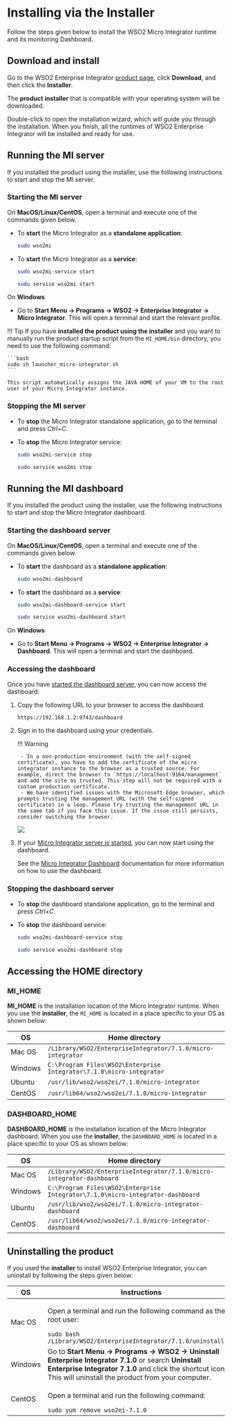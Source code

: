 # Installing via the Installer

Follow the steps given below to install the WSO2 Micro Integrator runtime and its monitoring Dashboard.

## Download and install

Go to the WSO2 Enterprise Integrator [product page](https://wso2.com/integration/#), click **Download**, and then click the **Installer**.

The **product installer** that is compatible with your operating system will be downloaded.

Double-click to open the installation wizard, which will guide you through the installation. When you finish, all the runtimes of WSO2 Enterprise Integrator will be installed and ready for use.

## Running the MI server

If you installed the product using the installer, use the following instructions to start and stop the MI server.

### Starting the MI server

On **MacOS/Linux/CentOS**, open a terminal and execute one of the commands given below.

-  To <b>start</b> the Micro Integrator as a <b>standalone application</b>:

      ```bash
      sudo wso2mi
      ```
   
-  To <b>start</b> the Micro Integrator as a <b>service</b>:
      
      ```bash tab='On MacOS/Linux'
      sudo wso2mi-service start
      ```

      ```bash tab='On CentOS'
      sudo service wso2mi start
      ```

On **Windows**

-  Go to **Start Menu -> Programs -> WSO2 -> Enterprise Integrator -> Micro Integrator**. This will open a terminal and start the relevant profile.

!!! Tip
    If you have **installed the product using the installer** and you want to manually run the product startup script from the `MI_HOME/bin` directory, you need to use the following command:

    ```bash
    sudo sh launcher_micro-integrator.sh
    ```

    This script automatically assigns the JAVA HOME of your VM to the root user of your Micro Integrator instance.

### Stopping the MI server

-  To <b>stop</b> the Micro Integrator standalone application, go to the terminal and press <i>Ctrl+C</i>.
-  To <b>stop</b> the Micro Integrator service:
      
      ```bash tab='On MacOS/Linux'
      sudo wso2mi-service stop
      ```

      ```bash tab='On CentOS'
      sudo service wso2mi stop
      ```

## Running the MI dashboard

If you installed the product using the installer, use the following instructions to start and stop the Micro Integrator dashboard.

### Starting the dashboard server

On **MacOS/Linux/CentOS**, open a terminal and execute one of the commands given below.

-  To <b>start</b> the dashboard as a <b>standalone application</b>:

      ```bash
      sudo wso2mi-dashboard
      ```
   
-  To <b>start</b> the dashboard as a <b>service</b>:
      
      ```bash tab='On MacOS/Linux'
      sudo wso2mi-dashboard-service start
      ```
      
      ```bash tab='On CentOS'
      sudo service wso2mi-dashboard start
      ```

On **Windows**

-  Go to **Start Menu -> Programs -> WSO2 -> Enterprise Integrator -> Dashboard**. This will open a terminal and start the dashboard.

### Accessing the dashboard

Once you have [started the dashboard server](#starting-the-dashboard-server), you can now access the dashboard:

1. Copy the following URL to your browser to access the dashboard.

      ```bash
      https://192.168.1.2:9743/dashboard
      ```

2. Sign in to the dashboard using your credentials.

    !!! Warning

        - In a non-production environment (with the self-signed certificate), you have to add the certificate of the micro integrator instance to the browser as a trusted source. For example, direct the browser to `https://localhost:9164/management` and add the site as trusted. This step will not be required with a custom production certificate.
        - We have identified issues with the Microsoft Edge browser, which prompts trusting the management URL (with the self-signed certificate) in a loop. Please try trusting the management URL in the same tab if you face this issue. If the issue still persists, consider switching the browser.

    <img src="../../../assets/img/monitoring-dashboard/login.png">


3. If your [Micro Integrator server is started](#starting-the-mi-server), you can now start using the dashboard. 

   See the [Micro Integrator Dashboard](../../../administer-and-observe/working-with-monitoring-dashboard) documentation for more information on how to use the dashboard.

### Stopping the dashboard server

-  To <b>stop</b> the dashboard standalone application, go to the terminal and press <i>Ctrl+C</i>.
-  To <b>stop</b> the dashboard service:
      
      ```bash tab='On MacOS/Linux'
      sudo wso2mi-dashboard-service stop
      ```

      ```bash tab='On CentOS'
      sudo service wso2mi-dashboard stop
      ```

## Accessing the HOME directory

### MI_HOME

**MI_HOME** is the installation location of the Micro Integrator runtime. When you use the **installer**, the `MI_HOME` is located in a place specific to your OS as shown below:

<table style="width:100%;">
   <colgroup>
      <col style="width: 9%" />
      <col style="width: 90%" />
   </colgroup>
   <thead>
      <tr class="header">
         <th>OS</th>
         <th>Home directory</th>
      </tr>
   </thead>
   <tbody>
      <tr class="odd">
         <td>Mac OS</td>
         <td><code>/Library/WSO2/EnterpriseIntegrator/7.1.0/micro-integrator</code></td>
      </tr>
      <tr class="even">
         <td>Windows</td>
         <td><code>C:\Program Files\WSO2\Enterprise Integrator\7.1.0\micro-integrator</code></td>
      </tr>
      <tr class="odd">
         <td>Ubuntu</td>
         <td><code>/usr/lib/wso2/wso2ei/7.1.0/micro-integrator</code></td>
      </tr>
      <tr class="even">
         <td>CentOS</td>
         <td><code>/usr/lib64/wso2/wso2ei/7.1.0/micro-integrator</code></td>
      </tr>
   </tbody>
</table>

### DASHBOARD_HOME

**DASHBOARD_HOME** is the installation location of the Micro Integrator dashboard. When you use the **installer**, the `DASHBOARD_HOME` is located in a place specific to your OS as shown below:

<table style="width:100%;">
   <colgroup>
      <col style="width: 9%" />
      <col style="width: 90%" />
   </colgroup>
   <thead>
      <tr class="header">
         <th>OS</th>
         <th>Home directory</th>
      </tr>
   </thead>
   <tbody>
      <tr class="odd">
         <td>Mac OS</td>
         <td><code>/Library/WSO2/EnterpriseIntegrator/7.1.0/micro-integrator-dashboard</code></td>
      </tr>
      <tr class="even">
         <td>Windows</td>
         <td><code>C:\Program Files\WSO2\Enterprise Integrator\7.1.0\micro-integrator-dashboard</code></td>
      </tr>
      <tr class="odd">
         <td>Ubuntu</td>
         <td><code>/usr/lib/wso2/wso2ei/7.1.0/micro-integrator-dashboard</code></td>
      </tr>
      <tr class="even">
         <td>CentOS</td>
         <td><code>/usr/lib64/wso2/wso2ei/7.1.0/micro-integrator-dashboard</code></td>
      </tr>
   </tbody>
</table>

## Uninstalling the product

If you used the **installer** to install WSO2 Enterprise Integrator, you can uninstall by following the steps given below:

<table>
<thead>
<tr class="header">
<th>OS</th>
<th>Instructions</th>
</tr>
</thead>
<tbody>
<tr class="odd">
<td>Mac OS</td>
<td><div class="content-wrapper">
<p>Open a terminal and run the following command as the root user:</p>
  <code>sudo bash /Library/WSO2/EnterpriseIntegrator/7.1.0/uninstall.sh</code>
</div>
</div>
</div></td>
</tr>
<tr class="even">
<td>Windows</td>
<td>Go to <strong>Start Menu -&gt; Programs -&gt; WSO2 -&gt; Uninstall Enterprise Integrator 7.1.0</strong> or search <strong>Uninstall Enterprise Integrator 7.1.0</strong> and click the shortcut icon. This will uninstall the product from your computer.</td>
</tr>
<tr class="odd">
<td>CentOS</td>
<td><div class="content-wrapper">
<p>Open a terminal and run the following command:</p>
<code>sudo yum remove wso2ei-7.1.0</code>
</div>
</div>
</div></td>
</tr>
</tbody>
</table>
